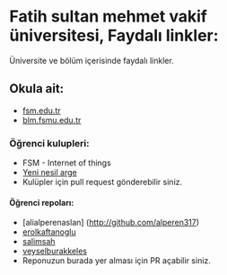 # Fatih sultan mehmet vakif üniversitesi, Faydalı linkler:
Üniversite ve bölüm içerisinde faydalı linkler.

##	Okula ait:
*	[fsm.edu.tr](http://fsm.edu.tr)
* 	[blm.fsmu.edu.tr](http://blm.fsmu.edu.tr)

###	Öğrenci kulupleri:
*	FSM - Internet of things
* 	[Yeni nesil arge](http://yeninesilarge.com)
* 	Kulüpler için pull request gönderebilir siniz.

#### Öğrenci repoları:
*    [alialperenaslan] (http://github.com/alperen317)
*	[erolkaftanoglu](http://github.com/erolkaftanoglu)
*	[salimsah](https://github.com/salimsah)
* [veyselburakkeles](https://github.com/burakeless)
* 	Reponuzun burada yer alması için PR açabilir siniz.
